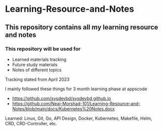 # Learning-Resource-and-Notes
## This repository contains all my learning resource and notes

### This repository will be used for
- Learned materials tracking 
- Future study materials 
- Notes of different topics 


Tracking stated from April 2023


I mainly followed these things for 3 month learning phase at appscode

- https://github.com/sysdevbd/sysdevbd.github.io
- https://github.com/Neaj-Morshad-101/Learning-Resource-and-Notes/blob/main/docs/Kubernetes%20Notes.docx


Learned: Linux, Git, Go, API Design, Docker, Kubernetes, Makefile, Helm, CRD, CRD-Controller, etc.
